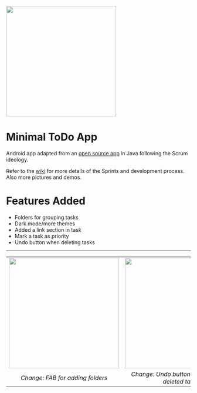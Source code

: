 <img src="https://github.com/gmadharh/minimal-todo/assets/58638508/bce1f78b-e027-481e-b9d9-f4710823da26" width="300px" />

# Minimal ToDo App

Android app adapted from an [open source app](https://github.com/avjinder/Minimal-Todo) in Java following the Scrum ideology. 

Refer to the [wiki](https://github.com/gmadharh/minimal-todo/wiki) for more details of the Sprints and development process. Also more pictures and demos.

# Features Added
- Folders for grouping tasks
- Dark mode/more themes
- Added a link section in task
- Mark a task as priority
- Undo button when deleting tasks

---

<table>
  <tr>
    <td align="center"><img src="https://github.com/gmadharh/minimal-todo/assets/58638508/077fdaaa-5025-4a12-be9f-338e5287d4c7" width="300px" /></td>
    <td align="center"><img src="https://raw.githubusercontent.com/wiki/gmadharh/minimal-todo/Sprint4_UserStory3.gif" width="300px" /></td>
    <td align="center"><img src="https://raw.githubusercontent.com/wiki/gmadharh/minimal-todo/Sprint4UserStory62Task83.gif" width="300px"/></td>
  </tr>
  <tr>
    <td align="center"><i>Change: FAB for adding folders</i></td>
    <td align="center"><i>Change: Undo button to bring back deleted task</i></td>
    <td align="center"><i>Change: Add task to folder</i> </td>
  </tr>
</table>


